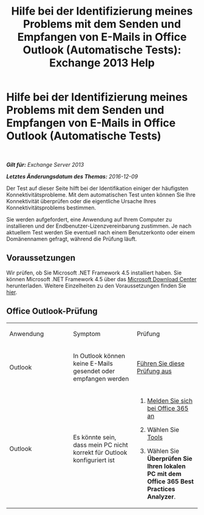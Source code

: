 ﻿---
title: 'Hilfe bei der Identifizierung meines Problems mit dem Senden und Empfangen von E-Mails in Office Outlook (Automatische Tests): Exchange 2013 Help'
TOCTitle: Hilfe bei der Identifizierung meines Problems mit dem Senden und Empfangen von E-Mails in Office Outlook (Automatische Tests)
ms:assetid: 0de16c79-807a-4cae-9097-22dd61a157b4
ms:mtpsurl: https://technet.microsoft.com/de-de/library/Dn793609(v=EXCHG.150)
ms:contentKeyID: 62629984
ms.date: 04/24/2018
mtps_version: v=EXCHG.150
ms.translationtype: HT
---

# Hilfe bei der Identifizierung meines Problems mit dem Senden und Empfangen von E-Mails in Office Outlook (Automatische Tests)

 

_**Gilt für:** Exchange Server 2013_

_**Letztes Änderungsdatum des Themas:** 2016-12-09_

Der Test auf dieser Seite hilft bei der Identifikation einiger der häufigsten Konnektivitätsprobleme. Mit dem automatischen Test unten können Sie Ihre Konnektivität überprüfen oder die eigentliche Ursache Ihres Konnektivitätsproblems bestimmen.

Sie werden aufgefordert, eine Anwendung auf Ihrem Computer zu installieren und der Endbenutzer-Lizenzvereinbarung zustimmen. Je nach aktuellem Test werden Sie eventuell nach einem Benutzerkonto oder einem Domänennamen gefragt, während die Prüfung läuft.

## Voraussetzungen

Wir prüfen, ob Sie Microsoft .NET Framework 4.5 installiert haben. Sie können Microsoft .NET Framework 4.5 über das [Microsoft Download Center](https://www.microsoft.com/de-de/download/details.aspx?id=30653) herunterladen. Weitere Einzelheiten zu den Voraussetzungen finden Sie [hier](https://technet.microsoft.com/library/jj851141\(v=exchg.80\).aspx).

## Office Outlook-Prüfung


<table>
<colgroup>
<col style="width: 33%" />
<col style="width: 33%" />
<col style="width: 33%" />
</colgroup>
<tbody>
<tr class="odd">
<td><p>Anwendung</p></td>
<td><p>Symptom</p></td>
<td><p>Prüfung</p></td>
</tr>
<tr class="even">
<td><p>Outlook</p></td>
<td><p>In Outlook können keine E-Mails gesendet oder empfangen werden</p></td>
<td><p><a href="https://go.microsoft.com/fwlink/?linkid=313775">Führen Sie diese Prüfung aus</a></p></td>
</tr>
<tr class="odd">
<td><p>Outlook</p></td>
<td><p>Es könnte sein, dass mein PC nicht korrekt für Outlook konfiguriert ist</p></td>
<td><ol>
<li><p><a href="https://portal.microsoftonline.com/">Melden Sie sich bei Office 365 an</a></p></li>
<li><p>Wählen Sie <a href="https://portal.microsoftonline.com/tools">Tools</a></p></li>
<li><p>Wählen Sie <strong>Überprüfen Sie Ihren lokalen PC mit dem Office 365 Best Practices Analyzer</strong>.</p></li>
</ol></td>
</tr>
</tbody>
</table>

